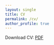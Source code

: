 ```yaml
---
layout: single
title: CV
permalink: /cv/
author_profile: true
---
```


Download CV: [PDF](../cv/cv.pdf)

